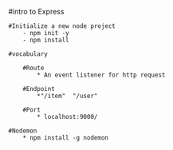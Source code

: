 #intro to Express

    #Initialize a new node project
        - npm init -y
        - npm install 

    #vocabulary

        #Route
            * An event listener for http request

        #Endpoint
            *"/item"  "/user"

        #Port
            * localhost:9000/

    #Nodemon
        * npm install -g nodemon